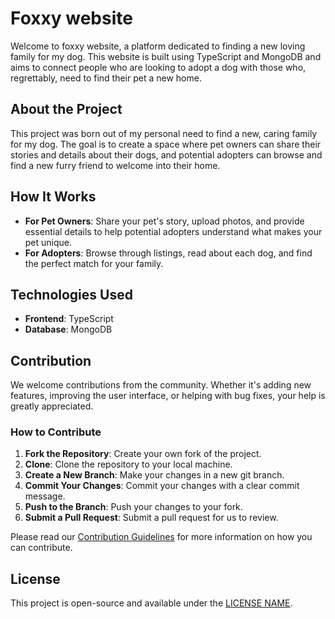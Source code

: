 # Foxxy website

Welcome to foxxy website, a platform dedicated to finding a new loving family for my dog. This website is built using TypeScript and MongoDB and aims to connect people who are looking to adopt a dog with those who, regrettably, need to find their pet a new home.

## About the Project

This project was born out of my personal need to find a new, caring family for my dog. The goal is to create a space where pet owners can share their stories and details about their dogs, and potential adopters can browse and find a new furry friend to welcome into their home.

## How It Works

- **For Pet Owners**: Share your pet's story, upload photos, and provide essential details to help potential adopters understand what makes your pet unique.
- **For Adopters**: Browse through listings, read about each dog, and find the perfect match for your family.

## Technologies Used

- **Frontend**: TypeScript
- **Database**: MongoDB

## Contribution

We welcome contributions from the community. Whether it's adding new features, improving the user interface, or helping with bug fixes, your help is greatly appreciated.

### How to Contribute

1. **Fork the Repository**: Create your own fork of the project.
2. **Clone**: Clone the repository to your local machine.
3. **Create a New Branch**: Make your changes in a new git branch.
4. **Commit Your Changes**: Commit your changes with a clear commit message.
5. **Push to the Branch**: Push your changes to your fork.
6. **Submit a Pull Request**: Submit a pull request for us to review.

Please read our [Contribution Guidelines](LINK_TO_CONTRIBUTION_GUIDELINES) for more information on how you can contribute.

## License

This project is open-source and available under the [LICENSE NAME](LINK_TO_LICENSE).

